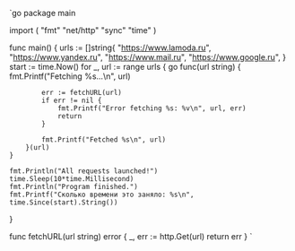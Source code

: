 `go
package main

import (
	"fmt"
	"net/http"
	"sync"
	"time"
)

func main() {
	urls := []string{
		"https://www.lamoda.ru",
		"https://www.yandex.ru",
		"https://www.mail.ru",
		"https://www.google.ru",
	}
	start := time.Now()
	for _, url := range urls {
		go func(url string) {
			fmt.Printf("Fetching %s...\n", url)

			err := fetchURL(url)
			if err != nil {
				fmt.Printf("Error fetching %s: %v\n", url, err)
				return
			}

			fmt.Printf("Fetched %s\n", url)
		}(url)
	}

	fmt.Println("All requests launched!")
	time.Sleep(10*time.Millisecond)
	fmt.Println("Program finished.")
	fmt.Printf("Сколько времени это заняло: %s\n", time.Since(start).String())
}

func fetchURL(url string) error {
	_, err := http.Get(url)
	return err
}
`
